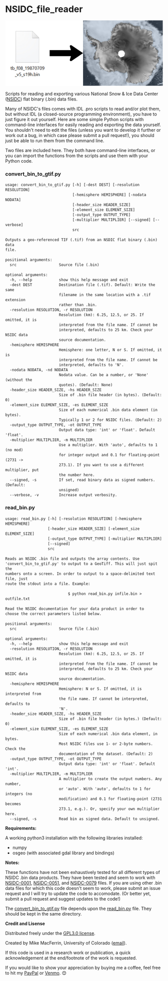 # NSIDC_file_reader

![Bin_to_Geotiff](bin_to_tif_drawing.jpg)

Scripts for reading and exporting various National Snow &amp; Ice Data Center ([NSIDC](https://nsidc.org/)) flat binary (.bin) data files.

Many of NSIDC's files comes with IDL .pro scripts to read and/or plot them, but without IDL (a closed-source programming environment), you have to just figure it out yourself. Here are some simple Python scripts with command-line interfaces for easily reading and exporting the data yourself. You shouldn't need to edit the files (unless you want to develop it further or work out a bug, in which case please submit a pull request!), you should just be able to run them from the command line.

Two files are included here. They both have command-line interfaces, or you can import the functions from the scripts and use them with your Python code.

### convert_bin_to_gtif.py
    usage: convert_bin_to_gtif.py [-h] [-dest DEST] [-resolution RESOLUTION]
                                  [-hemisphere HEMISPHERE] [-nodata NODATA]
                                  [-header_size HEADER_SIZE]
                                  [-element_size ELEMENT_SIZE]
                                  [-output_type OUTPUT_TYPE]
                                  [-multiplier MULTIPLIER] [--signed] [--verbose]
                                  src
    
    Outputs a geo-referenced TIF (.tif) from an NSDIC flat binary (.bin) data
    file.
    
    positional arguments:
      src                   Source file (.bin)
    
    optional arguments:
      -h, --help            show this help message and exit
      -dest DEST            Destination file (.tif). Default: Write the same
                            filename in the same location with a .tif extension
                            rather than .bin.
      -resolution RESOLUTION, -r RESOLUTION
                            Resolution (km): 6.25, 12.5, or 25. If omitted, it is
                            interpreted from the file name. If cannot be
                            interpreted, defaults to 25 km. Check your NSIDC data
                            source documentation.
      -hemisphere HEMISPHERE
                            Hemisphere: one letter, N or S. If omitted, it is
                            interpreted from the file name. If cannot be
                            interpreted, defaults to 'N'.
      -nodata NODATA, -nd NODATA
                            Nodata value. Can be a number, or 'None' (without the
                            quotes). (Default: None)
      -header_size HEADER_SIZE, -hs HEADER_SIZE
                            Size of .bin file header (in bytes). (Default: 0)
      -element_size ELEMENT_SIZE, -es ELEMENT_SIZE
                            Size of each numerical .bin data element (in bytes).
                            Typically 1 or 2 for NSIDC files. (Default: 2)
      -output_type OUTPUT_TYPE, -ot OUTPUT_TYPE
                            Output data type: 'int' or 'float'. Default 'float'.
      -multiplier MULTIPLIER, -m MULTIPLIER
                            Use a multiplier. With 'auto', defaults to 1 (no mod)
                            for integer output and 0.1 for floating-point (2731 ->
                            273.1). If you want to use a different multiplier, put
                            the number here.
      --signed, -s          If set, read binary data as signed numbers. (Default:
                            unsigned)
      --verbose, -v         Increase output verbosity.

### read_bin.py
    usage: read_bin.py [-h] [-resolution RESOLUTION] [-hemisphere HEMISPHERE]
                       [-header_size HEADER_SIZE] [-element_size ELEMENT_SIZE]
                       [-output_type OUTPUT_TYPE] [-multiplier MULTIPLIER]
                       [--signed]
                       src
    
    Reads an NSIDC .bin file and outputs the array contents. Use
    'convert_bin_to_gtif.py' to output to a GeoTiff. This will just spit the
    numbers onto a screen. In order to output to a space-delimited text file, just
    route the stdout into a file. Example: 
    
                                $ python read_bin.py infile.bin > outfile.txt
    
    Read the NSIDC documentation for your data product in order to
    choose the correct parameters listed below.
    
    positional arguments:
      src                   Source file (.bin)
    
    optional arguments:
      -h, --help            show this help message and exit
      -resolution RESOLUTION, -r RESOLUTION
                            Resolution (km): 6.25, 12.5, or 25. If omitted, it is
                            interpreted from the file name. If cannot be
                            interpreted, defaults to 25 km. Check your NSIDC data
                            source documentation.
      -hemisphere HEMISPHERE
                            Hemisphere: N or S. If omitted, it is interpreted from
                            the file name. If cannot be interpreted, defaults to
                            'N'.
      -header_size HEADER_SIZE, -hs HEADER_SIZE
                            Size of .bin file header (in bytes.) (Default: 0)
      -element_size ELEMENT_SIZE, -es ELEMENT_SIZE
                            Size of each numerical .bin data element, in bytes.
                            Most NSIDC files use 1- or 2-byte numbers. Check the
                            documentation of the dataset. (Default: 2)
      -output_type OUTPUT_TYPE, -ot OUTPUT_TYPE
                            Output data type: 'int' or 'float'. Default 'int'.
      -multiplier MULTIPLIER, -m MULTIPLIER
                            A multiplier to create the output numbers. Any number,
                            or 'auto'. With 'auto', defaults to 1 for integers (no
                            modification) and 0.1 for floating-point (2731 becomes
                            273.1, e.g.). Or, specify your own multiplier here.
      --signed, -s          Read bin as signed data. Default to unsigned.

**Requirements:**

A working python3 installation with the following libraries installed:

  * numpy
  * osgeo (with associated gdal library and bindings)

**Notes:**

These functions have not been exhaustively tested for all different types of NSIDC .bin data products. They have been tested and seem to work with [NSIDC-0001](https://nsidc.org/data/NSIDC-0001/), [NSIDC-0051](https://nsidc.org/data/nsidc-0051), and [NSIDC-0079](https://nsidc.org/data/nsidc-0079) files. If you are using other .bin data files for which this code doesn't seem to work, please submit an issue request and I will try to update the code to accomodate. (Or better yet, submit a pull request and suggest updates to the code!)

The [convert_bin_to_gtif.py](#convert_bin_to_gtifpy) file depends upon the [read_bin.py](#read_binpy) file. They should be kept in the same directory.

**Credit and Lisense**

Distributed freely under the [GPL3.0 license](https://www.gnu.org/licenses/gpl-3.0.en.html).

Created by Mike MacFerrin, University of Colorado ([email](mailto:michael.macferrin@colorado.edu)).

If this code is used in a research work or publication, a quick acknowledgement at the end/footnote of the work is requested.

If you would like to show your appreciation by buying me a coffee, feel free to hit my [PayPal](https://paypal.me/MikeMacFerrin) or [Venmo](www.venmo.com/Mike-MacFerrin). :blush: